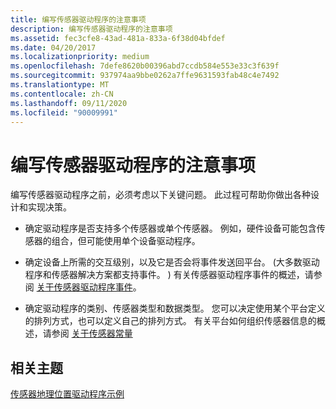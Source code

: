 ```yaml
---
title: 编写传感器驱动程序的注意事项
description: 编写传感器驱动程序的注意事项
ms.assetid: fec3cfe8-43ad-481a-833a-6f38d04bfdef
ms.date: 04/20/2017
ms.localizationpriority: medium
ms.openlocfilehash: 7defe8620b00396abd7ccdb584e553e33c3f639f
ms.sourcegitcommit: 937974aa9bbe0262a7ffe9631593fab48c4e7492
ms.translationtype: MT
ms.contentlocale: zh-CN
ms.lasthandoff: 09/11/2020
ms.locfileid: "90009991"
---
```

# <a name="considerations-for-writing-a-sensor-driver"></a>编写传感器驱动程序的注意事项


编写传感器驱动程序之前，必须考虑以下关键问题。 此过程可帮助你做出各种设计和实现决策。

-   确定驱动程序是否支持多个传感器或单个传感器。 例如，硬件设备可能包含传感器的组合，但可能使用单个设备驱动程序。

-   确定设备上所需的交互级别，以及它是否会将事件发送回平台。  (大多数驱动程序和传感器解决方案都支持事件。 ) 有关传感器驱动程序事件的概述，请参阅 [关于传感器驱动程序事件](about-sensor-driver-events.md)。

-   确定驱动程序的类别、传感器类型和数据类型。 您可以决定使用某个平台定义的排列方式，也可以定义自己的排列方式。 有关平台如何组织传感器信息的概述，请参阅 [关于传感器常量](about-sensor-constants.md)

## <a name="related-topics"></a>相关主题
[传感器地理位置驱动程序示例](../gnss/sensors-geolocation-driver-sample.md)
